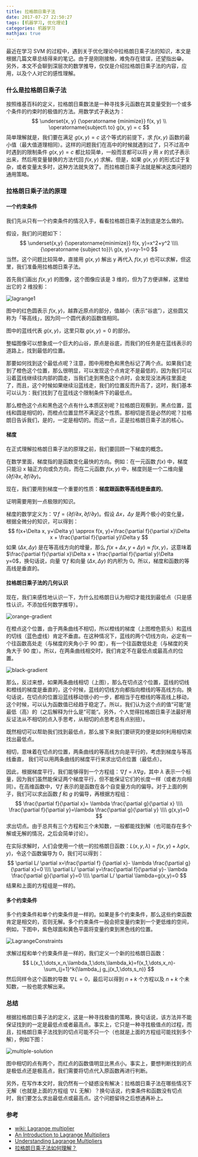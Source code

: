 ```yaml
---
title: 拉格朗日乘子法
date: 2017-07-27 22:50:27
tags: [机器学习, 优化理论]
categories: 机器学习
mathjax: true
---
```


最近在学习 SVM 的过程中，遇到关于优化理论中拉格朗日乘子法的知识，本文是根据几篇文章总结得来的笔记。由于是刚刚接触，难免存在错误，还望指出😁。另外，本文不会聊到深层次的数学推导，仅仅是介绍拉格朗日乘子法的内容，应用，以及个人对它的感性理解。

### 什么是拉格朗日乘子法

按照维基百科的定义，拉格朗日乘数法是一种寻找多元函数在其变量受到一个或多个条件的约束时的极值的方法。用数学式子表达为：
$$
\underset{x, y} {\operatorname {minimize}} f(x, y)   \\
\operatorname{subject\ to}  g(x, y) = c
$$
简单理解就是，我们要在满足 $g(x, y)=c$ 这个等式的前提下，求 $f(x, y)$ 函数的最小值（最大值道理相同）。这样的问题我们在高中的时候就遇到过了，只不过高中时遇到的限制条件 $g(x, y)=c$ 都比较简单，一般而言都可以将 $y$ 用 $x$ 的式子表示出来，然后用变量替换的方法代回  $f(x, y)$ 求解。但是，如果 $g(x, y)$ 的形式过于复杂，或者变量太多时，这种方法就失效了。而拉格朗日乘子法就是解决这类问题的通用策略。

<!--more-->

### 拉格朗日乘子法的原理

#### 一个约束条件

我们先从只有一个约束条件的情况入手，看看拉格朗日乘子法到底是怎么做的。

假设，我们的问题如下：
$$
\underset{x,y} {\operatorname{minimize}} f(x, y)=x^2+y^2 \\\\
{\operatorname {subject to}}\ g(x, y)=xy-1=0
$$
当然，这个问题比较简单，直接用 $g(x, y)$ 解出 y 再代入 $f(x, y)$ 也可以求解，但这里，我们准备用拉格朗日乘子法。

首先我们画出 $f(x, y)$ 的图像，这个图像应该是 3 维的，但为了方便讲解，这里给出它的 2 维投影：

![lagrange1](/images/2017-7-27/lagrange1.png)

图中的红色圆表示 $f(x, y)$，越靠近原点的部分，值越小（表示“谷底”），这些圆又称为「等高线」，因为同一个圆代表的函数值相同。

图中的蓝线代表 $g(x, y)$，这里只取 $g(x, y)=0$ 的部分。

整幅图像可以想象成一个巨大的山谷，原点是谷底，而我们的任务是在蓝线表示的道路上，找到最低的位置。

那要如何找到这个最低点呢？注意，图中用橙色和黑色标记了两个点。如果我们走到了橙色这个位置，那么很明显，可以发现这个点肯定不是最低的，因为我们可以沿着蓝线继续往内部的圆走，当我们走到黑色这个点时，会发现没法再往里面走了，而且，这个时候如果继续沿蓝线走，我们的位置反而升高了，这时，我们基本可以认为：我们找到了在蓝线这个限制条件下的最低点。

那么橙色这个点和黑色这个点有什么本质区别呢？拉格朗日观察到，黑点位置，蓝线和圆是相切的，而橙点位置显然不满足这个性质。那相切是否是必然的呢？拉格朗日告诉我们，是的，一定是相切的。而这一点，正是拉格朗日乘子法的核心。

#### 梯度

在正式理解拉格朗日乘子法的原理之前，我们要回顾一下梯度的概念。

在数学里面，梯度指的是函数变化最快的方向。例如：在一元函数 $f(x)$ 中，梯度只能沿 x 轴正方向或负方向，而在二元函数 $f(x,y)$ 中，梯度则是一个二维向量 $(\partial f/\partial x,\partial f/\partial y)$。

现在，我们要用到梯度一个重要的性质：**梯度跟函数等高线是垂直的**。

证明需要用到一点极限的知识。

梯度的数学定义为：$\nabla f=(\partial f / \partial x, \partial f / \partial y)$。假设 $\Delta x$，$\Delta y$ 是两个极小的变化量，根据全微分的知识，可以得到：
$$
f(x+\Delta x, y+\Delta y) \approx f(x, y)+\frac{\partial f}{\partial x}\Delta x + \frac{\partial f}{\partial y}\Delta y
$$
如果 $(\Delta x, \Delta y)$ 是在等高线方向的增量，那么 $f(x+\Delta x, y+\Delta y) \approx f(x, y)$，这意味着 $\frac{\partial f}{\partial x}\Delta x + \frac{\partial f}{\partial y}\Delta y=0$，换句话说，向量 $\nabla f$ 和向量 $(\Delta x, \Delta y)$ 的内积为 0。所以，梯度和函数的等高线是垂直的。

#### 拉格朗日乘子法的几何认识

现在，我们来感性地认识一下，为什么拉格朗日认为相切才能找到最低点（只是感性认识，不添加任何数学推导）。

![orange-gradient](/images/2017-7-27/orange-gradient.png)

在橙点这个位置，由于两条曲线不相切，所以橙线的梯度（上图橙色箭头）和蓝线的切线（蓝色虚线）肯定不垂直。在这种情况下，蓝线的两个切线方向，必定有一个往函数高处走（与梯度的夹角小于 90 度），有一个往函数低处走（与梯度的夹角大于 90 度）。所以，在两条曲线相交时，我们肯定不在最低点或最高点的位置。

![black-gradient](/images/2017-7-27/black-gradient.png)

那么，反过来想，如果两条曲线相切（上图），那么在切点这个位置，蓝线的切线和橙线的梯度是垂直的，这个时候，蓝线的切线方向都指向橙线的等高线方向。换句话说，在切点的位置沿蓝线移动很小的一步，都相当于在橙线的等高线上移动，这个时候，可以认为函数值已经趋于稳定了。所以，我们认为这个点的值“可能”是最低（高）的（之后解释为什么是“可能“。另外，个人觉得拉格朗日乘子法最好用反证法从不相切的点入手思考，从相切的点思考总有点别扭）。

既然相切可以帮助我们找到最低点，那么接下来我们要研究的便是如何利用相切来找出最低点。

相切，意味着在切点的位置，两条曲线的等高线方向是平行的，考虑到梯度与等高线垂直， 我们可以用两条曲线的梯度平行来求出切点位置（最低点）。

因此，根据梯度平行，我们能够得到一个方程组：$\nabla f = \lambda \nabla g$，其中 $\lambda$ 表示一个标量，因为我们虽然能保证两个梯度平行，但不能保证它们的长度一样（或者方向相同）。在高维函数中，$\nabla f$ 表示的是函数在各个自变量方向的偏导。对于上面的例子，我们可以求出函数 $f$ 和 $g$ 的偏导，再根据方程组：
$$
\frac{\partial f}{\partial x}= \lambda \frac{\partial g}{\partial x} \\\\
\frac{\partial f}{\partial y}=\lambda \frac{\partial g}{\partial y}   \\\\
g(x,y)=0
$$
求出切点。由于总共有三个方程和三个未知数，一般都能找到解（也可能存在多个解或无解的情况，之后会简单讨论）。

在实际求解时，人们会使用一个统一的拉格朗日函数：$L(x,y,\lambda)=f(x,y)+\lambda g(x,y)$，令这个函数偏导为 0，我们可以得到：
$$
\partial L/ \partial x=\frac{\partial f} {\partial x}- \lambda \frac{\partial g}{\partial x}=0   \\\\
\partial L/ \partial y=\frac{\partial f}{\partial y}- \lambda \frac{\partial g}{\partial y}=0  \\\\
\partial L/ \partial \lambda=g(x,y)=0
$$
结果和上面的方程组是一样的。

#### 多个约束条件

多个约束条件和单个约束条件是一样的。如果是多个约束条件，那么这些约束函数肯定是相交的，否则无解。多个约束条件一般会把变量约束到一个更低维的空间，例如，下图中，紫色球面和黄色平面将变量约束到黑色线的位置。

![LagrangeConstraints](/images/2017-7-27/LagrangeConstraints.jpg)

求解过程和单个约束条件是一样的，我们定义一个新的拉格朗日函数：
$$
L(x_1,\dots,x_n,\lambda_1,\dots,\lambda_k)=f(x_1,\dots,x_n)-\sum_{j=1}^k{\lambda_j g_j(x_1,\dots,s_n)}
$$
然后同样令这个函数的导数 $\nabla L=0$，最后可以得到 $n+k$ 个方程以及 $n+k$ 个未知数，一般也能求解出来。

### 总结

根据拉格朗日乘子法的定义，这是一种寻找极值的策略，换句话说，该方法并不能保证找到的一定是最低点或者最高点。事实上，它只是一种寻找极值点的过程，而且，拉格朗日乘子法找到的切点可能不只一个（也就是上面的方程组可能找到多个解），例如下图：

![multiple-solution](/images/2017-7-27/multiple-solution.jpg)

图中相切的点有两个，而红点的函数值明显比黑点小。事实上，要想判断找到的点是极低点还是极高点，我们需要将切点代入原函数再进行判断。

另外，在写作本文时，我仍然有一个疑惑没有解决：拉格朗日乘子法在哪些情况下无解（也就是上面的方程组 $\nabla L$ 无解）？换句话说，约束条件和函数没有切点时，我们要怎么求出最低点或最高点。这个问题留待之后想通再补上。

### 参考

+ [wiki: Lagrange multiplier](https://en.wikipedia.org/wiki/Lagrange_multiplier)
+ [An Introduction to Lagrange Multipliers](http://www.slimy.com/~steuard/teaching/tutorials/Lagrange.html)
+ [Understanding Lagrange Multipliers](https://danstronger.wordpress.com/2015/08/08/lagrange-multipliers/)
+ [拉格朗日乘子法如何理解？](https://www.zhihu.com/question/38586401/answer/134473412)



